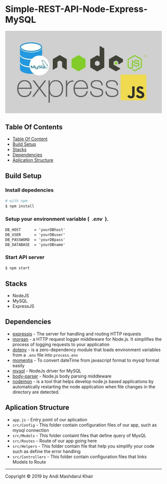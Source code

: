 # Simple-REST-API-Node-Express-MySQL

<p align="center">
  <a href="https://nodejs.org/">
    <img title="Restful API" width='700' src="https://raw.githubusercontent.com/arul29/Simple-REST-API-Node-Express-MySQL/master/img/ExpressMySQL.jpg">
  </a>
</p>

## Table Of Contents

  - [Table Of Content](#table-of-content)
  - [Build Setup](#build-setup)
  - [Stacks](#stacks)
  - [Dependencies](#dependencies)
  - [Aplication Structure](#aplication-Structure)
  <!-- - [API Docs](#api-docs)
    - [Novel](#novel)
    - [Genre](#genre) -->

## Build Setup

<h3>Install depedencies</h3>

```bash
# with npm
$ npm install
```

<h3>Setup your environment variable (&nbsp <i>.env</i>&nbsp ).</h3>

```env
DB_HOST      = 'yourDBhost'
DB_USER      = 'yourDBuser'
DB_PASSWORD  = 'yourDBpass'
DB_DATABASE  = 'yourDBname'
```

<h3>Start API server</h3>

```bash
$ npm start
```

## Stacks

- NodeJS
- MySQL
- ExpressJS

## Dependencies

- [expressjs](https://www.npmjs.com/package/express) - The server for handling and routing HTTP requests
- [morgan](https://www.npmjs.com/package/morgan) - a HTTP request logger middleware for Node.js. It simplifies the process of logging requests to your application
- [dotenv](https://www.npmjs.com/package/dotenv) - is a zero-dependency module that loads environment variables from a `.env` file into `process.env`
- [momentjs](https://www.npmjs.com/package/moment) - To convert dateTime from javascript format to mysql format easily
- [mysql](https://www.npmjs.com/package/mysql) - NodeJs driver for MySQL
- [body-parser](https://www.npmjs.com/package/body-parser) - Node.js body parsing middleware
- [nodemon](https://www.npmjs.com/package/nodemon) - is a tool that helps develop node.js based applications by automatically restarting the node application when file changes in the directory are detected.

## Aplication Structure

- `app.js` - Entry point of our aplication
- `src/Config` - This folder contain configuration files of our app, such as mysql connection
- `src/Models` - This folder containt files that define query of MysQL
- `src/Routes` - Route of our app going here
- `src/Helpers` - This folder contain file that help you simplify your code such as define the error handling
- `src/Controllers` - This folder contain configuration files that links Models to Route

---

<!-- ## API Docs

### **Novel**

| Method | Endpoint      | Description      | Request Param    | Request Body                                                                                                                 | Request Query                                                    |
| ------ | ------------- | ---------------- | ---------------- | ---------------------------------------------------------------------------------------------------------------------------- | ---------------------------------------------------------------- |
| GET    | /api/novel    | Get Novels       | -                | -                                                                                                                            | `title`:STRING `author`:STRING `genre`: INTEGER `status`:INTEGER |
| POST   | /api/novel    | Add New Novel    | -                | `title`:STRING (Required) `author`:STRING (Required) `image_url`:STRING `status`:STRING (Required) `genre`:STRING (Required) | -                                                                |
| PUT    | api/novel/:id | Edit Novel By ID | `id`: INT (UUID) | `title`:STRING (Required) `author`:STRING (Required) `image_url`:STRING `status`:STRING (Required) `genre`:STRING (Required) | -                                                                |
| DELETE | api/novel     | Delete Novel     | -                | `id`:INT                                                                                                                     | -                                                                |

### **Genre**

| Method | Endpoint   | Description    | Request Param | Request Body              | Request Query |
| ------ | ---------- | -------------- | ------------- | ------------------------- | ------------- |
| GET    | /api/genre | Get All Genres | -             | -                         | -             |
| POST   | /api/genre | Add New Genre  | -             | `genre`:STRING (Required) | -             |

--- -->

Copyright © 2019 by Andi Mashdarul Khair